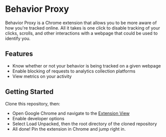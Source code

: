 # Behavior Proxy

Behavior Proxy is a Chrome extension that allows you to be more aware of how you're tracked online. All it takes is one click to disable tracking of your clicks, scrolls, and other interactions with a webpage that could be used to identify you. 

## Features

- Know whether or not your behavior is being tracked on a given webpage
- Enable blocking of requests to analytics collection platforms
- View metrics on your activity 

## Getting Started

Clone this repository, then:

- Open Google Chrome and navigate to the [Extension View](chrome://extensions/)
- Enable developer options
- Select Load Unpacked, then the root directory of the cloned repository
- All done! Pin the extension in Chrome and jump right in.